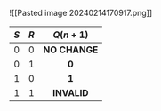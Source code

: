 ![[Pasted image 20240214170917.png]]

| $S$ | $R$ |  $Q(n + 1)$   |
|:---:|:---:|:-------------:|
|  0  |  0  | **NO CHANGE** |
|  0  |  1  |     **0**     |
|  1  |  0  |     **1**     |
|  1  |  1  |  **INVALID**  |
